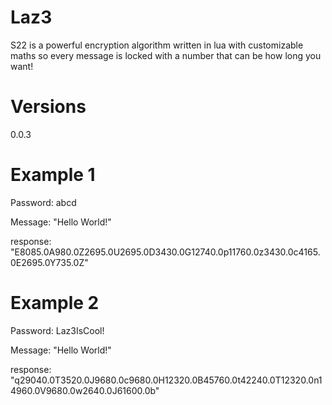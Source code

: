 # Laz3

S22 is a powerful encryption algorithm written in lua with customizable maths so every message is locked with a number that can be how long you want!

# Versions
0.0.3
# Example 1

Password: abcd 

Message: "Hello World!"

response: "E8085.0A980.0Z2695.0U2695.0D3430.0G12740.0p11760.0z3430.0c4165.0E2695.0Y735.0Z"

# Example 2

Password: Laz3IsCool! 

Message: "Hello World!"

response: "q29040.0T3520.0J9680.0c9680.0H12320.0B45760.0t42240.0T12320.0n14960.0V9680.0w2640.0J61600.0b"
 
